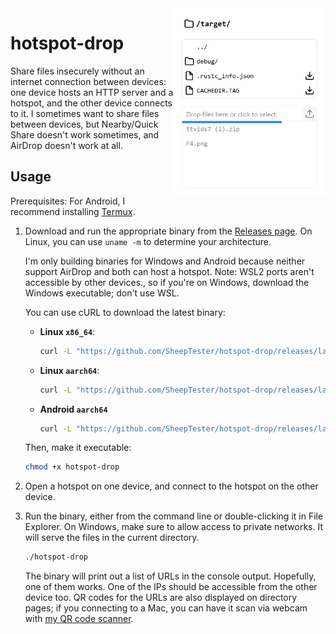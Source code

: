 <img src="./docs/screenshot.png" alt="File listing of a `target/` directory listing 3 files. The user has selected two files and is uploading them." height="300" style="float: right; clear: right;" />

# hotspot-drop

Share files insecurely without an internet connection between devices: one device hosts an HTTP server and a hotspot, and the other device connects to it.
I sometimes want to share files between devices, but Nearby/Quick Share doesn't work sometimes, and AirDrop doesn't work at all.

## Usage

Prerequisites: For Android, I recommend installing [Termux](https://termux.dev/).

1.  Download and run the appropriate binary from the [Releases page](https://github.com/SheepTester/hotspot-drop/releases).
    On Linux, you can use `uname -m` to determine your architecture.

    I'm only building binaries for Windows and Android because neither support AirDrop and both can host a hotspot.
    Note: WSL2 ports aren't accessible by other devices., so if you're on Windows, download the Windows executable; don't use WSL.

    You can use cURL to download the latest binary:

    - **Linux `x86_64`**:
      ```sh
      curl -L "https://github.com/SheepTester/hotspot-drop/releases/latest/download/hotspot-drop-x86_64-unknown-linux-gnu" > hotspot-drop
      ```
    - **Linux `aarch64`**:
      ```sh
      curl -L "https://github.com/SheepTester/hotspot-drop/releases/latest/download/hotspot-drop-aarch64-unknown-linux-gnu" > hotspot-drop
      ```
    - **Android `aarch64`**
      ```sh
      curl -L "https://github.com/SheepTester/hotspot-drop/releases/latest/download/hotspot-drop-aarch64-linux-android" > hotspot-drop
      ```

    Then, make it executable:

    ```sh
    chmod +x hotspot-drop
    ```

2.  Open a hotspot on one device, and connect to the hotspot on the other device.

3.  Run the binary, either from the command line or double-clicking it in File Explorer.
    On Windows, make sure to allow access to private networks.
    It will serve the files in the current directory.

    ```sh
    ./hotspot-drop
    ```

    The binary will print out a list of URLs in the console output. Hopefully, one of them works. One of the IPs should be accessible from the other device too.
    QR codes for the URLs are also displayed on directory pages; if you connecting to a Mac, you can have it scan via webcam with [my QR code scanner](https://sheeptester.github.io/qr/).
